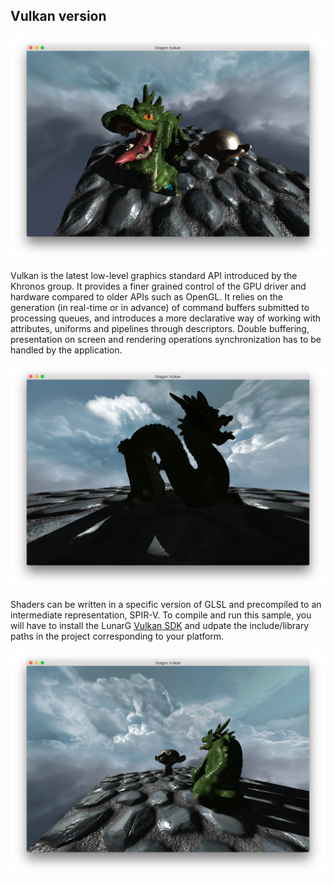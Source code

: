 ## Vulkan version

![](images/vulkan1.png)

Vulkan is the latest low-level graphics standard API introduced by the Khronos group. It provides a finer grained control of the GPU driver and hardware compared to older APIs such as OpenGL. It relies on the generation (in real-time or in advance) of command buffers submitted to processing queues, and introduces a more declarative way of working with attributes, uniforms and pipelines through descriptors. Double buffering, presentation on screen and rendering operations synchronization has to be handled by the application. 

![](images/vulkan2.png)

Shaders can be written in a specific version of GLSL and precompiled to an intermediate representation, SPIR-V.
To compile and run this sample, you will have to install the LunarG [Vulkan SDK](https://vulkan.lunarg.com) and udpate the include/library paths in the project corresponding to your platform.

![](images/vulkan3.png)


